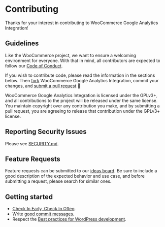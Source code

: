 # Contributing

Thanks for your interest in contributing to WooCommerce Google Analytics Integration!

## Guidelines

Like the WooCommerce project, we want to ensure a welcoming environment for everyone. With that in mind, all contributors are expected to follow our [Code of Conduct](./CODE_OF_CONDUCT.md).

If you wish to contribute code, please read the information in the sections below. Then [fork](https://help.github.com/articles/fork-a-repo/) WooCommerce Google Analytics Integration, commit your changes, and [submit a pull request](https://docs.github.com/en/github/collaborating-with-pull-requests/proposing-changes-to-your-work-with-pull-requests/about-pull-requests) 🎉

WooCommerce Google Analytics Integration is licensed under the GPLv3+, and all contributions to the project will be released under the same license. You maintain copyright over any contribution you make, and by submitting a pull request, you are agreeing to release that contribution under the GPLv3+ license.

## Reporting Security Issues

Please see [SECURITY.md](./SECURITY.md).

## Feature Requests

Feature requests can be submitted to our [ideas board](https://ideas.woocommerce.com/forums/133476-woocommerce?category_id=337630). Be sure to include a good description of the expected behavior and use case, and before submitting a request, please search for similar ones.

## Getting started

- [Check In Early, Check In Often](http://blog.codinghorror.com/check-in-early-check-in-often/).
- Write [good commit messages](http://tbaggery.com/2008/04/19/a-note-about-git-commit-messages.html).
- Respect the [Best practices for WordPress development](http://jetpack.com/contribute/#practices).

